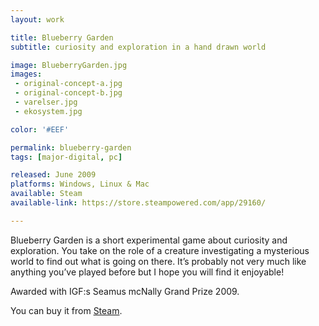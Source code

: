 ```yaml
---
layout: work

title: Blueberry Garden
subtitle: curiosity and exploration in a hand drawn world

image: BlueberryGarden.jpg
images:
 - original-concept-a.jpg
 - original-concept-b.jpg
 - varelser.jpg
 - ekosystem.jpg

color: '#EEF'

permalink: blueberry-garden
tags: [major-digital, pc]

released: June 2009
platforms: Windows, Linux & Mac
available: Steam
available-link: https://store.steampowered.com/app/29160/

---
```


Blueberry Garden is a short experimental game about curiosity and exploration. You take on the role of a creature investigating a mysterious world to find out what is going on there. It’s probably not very much like anything you’ve played before but I hope you will find it enjoyable!

Awarded with IGF:s Seamus mcNally Grand Prize 2009.

You can buy it from [Steam](https://store.steampowered.com/app/29160/).

<!-- # Released -->
<!-- June 1, 2009 -->

<!-- # More info -->
<!-- blah blah -->

<!-- ## Story -->
<!-- This is a second level headline -->

<!-- ## Art -->
<!-- This is a second level headline -->
